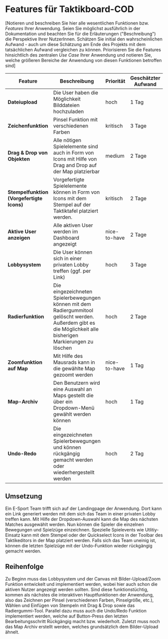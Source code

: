 # Features für Taktikboard-COD

[Notieren und beschreiben Sie hier alle wesentlichen Funktionen bzw. *Features* Ihrer Anwendung. Seien Sie möglichst ausführlich in der Dokumentation und beachten Sie für die Erläuterungen ("Beschreibung") die Perspektive Ihrer NutzerInnen. Schätzen Sie initial den wahrscheinlichen Aufwand - auch um diese Schätzung am Ende des Projekts mit dem tatsächlichen Aufwand vergleichen zu können. Priorisieren Sie die Features hinsichtlich des zentralen *Use Case* Ihrer Anwendung und notieren Sie, welche größeren Bereiche der Anwendung von diesen Funktionen betroffen sind]

| Feature | Beschreibung | Priorität | Geschätzter Aufwand | Betroffene Schichten |
|---------|--------------|-----------|--------------------|---------------------|
| **Dateiupload** | Die User haben die Möglichkeit Bilddateien hochzuladen  | hoch | 1 Tag | Hauptnavigation über Canvas |
| **Zeichenfunktion** | Pinsel Funktion mit verschiedenen Farben | kritisch | 3 Tage | Taktikeditor |
| **Drag & Drop von Objekten** | Alle nötigen Spielelemente sind auch in Form von Icons mit Hilfe von Drag and Drop auf der Map platzierbar | medium | 2 Tage | Toolbar im Dashboard |
| **Stempelfunktion (Vorgefertigte Icons)** | Vorgefertigte Spielelemente können in Form von Icons mit dem Stempel auf der Taktiktafel platziert werden. | kritisch | 2 Tage | Dashboard / Map |
| **Aktive User anzeigen** | Alle aktiven User werden im Dashboard angezeigt | nice-to-have | 2 Tage | Dashboard |
| **Lobbysystem** | Die User können sich in einer privaten Lobby treffen (ggf. per Link) | hoch | 3 Tage | Dashboard |
| **Radierfunktion** | Die eingezeichneten Spielerbewegungen können mit dem Radiergummitool gelöscht werden. Außerdem gibt es die Möglichkeit alle bisherigen Markierungen zu löschen | hoch | 2 Tage | Taktikeditor |
| **Zoomfunktion auf Map** | Mit Hilfe des Mausrads kann in die gewählte Map gezoomt werden | nice-to-have | 1 Tag | Dashboard / Canvas |
| **Map-Archiv** | Den Benutzern wird eine Auswahl an Maps gestellt die über ein Dropdown-Menü gewählt werden können | hoch | 1 Tag | Hauptnavigation über Canvas |
| **Undo-Redo** | Die eingezeichneten Spielerbewegungen und können rückgängig gemacht werden oder wiederhergestellt werden | hoch | 2 Tag | Hauptnavigation über Taktikeditor 

## Umsetzung

Ein E-Sport Team trifft sich auf der Landingpage der Anwendung. Dort kann ein Link generiert werden mit dem sich das Team in einer privaten Lobby treffen kann. Mit Hilfe der Dropdown-Auswahl kann die Map des nächsten Matches ausgewählt werden. Nun können die Spieler die einzelnen Bewegungen und Spielzüge einzeichnen. Spezielle Spielevents wie Utlitiy-Einsatz kann mit dem Stempel oder der Quickselect Icons in der Toolbar des Taktikeditors in der Map platziert werden. Falls sich das Team uneinig ist, können die letzten Spielzüge mit der Undo-Funktion wieder rückgängig gemacht werden.  

## Reihenfolge

Zu Beginn muss das Lobbysystem und der Canvas mit Bilder-Upload/Zoom Funktion entwickelt und implementiert werden, wobei hier auch schon die aktiven Nutzer angezeigt werden sollten. Sind diese funktionstüchtig, kommen als nächstes die interaktiven Hauptfunktionen der Anwendung, also das Zeichnen per Pinsel (verschiedenen Farben, Pinselgröße, etc.), Wählen und Einfügen von Stempeln mit Drag & Drop sowie das Radiergummi-Tool. Parallel dazu muss auch die Undo/Redo Funktion implementiert werden, welche auf Button-Press den letzten Bearbeitungsschritt Rückgängig macht bzw. wiederholt. Zuletzt muss noch das Map Archiv erstellt werden, welches grundsätzlich dem Bilder-Upload ähnelt. 
